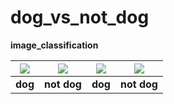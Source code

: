 # dog_vs_not_dog
**image_classification**

|<img src=https://user-images.githubusercontent.com/77375383/182120945-bcd622ff-5320-4389-aa82-8b6b7222d780.jpg></img>|<img src=https://user-images.githubusercontent.com/77375383/182120310-b28772c6-55b7-442d-981c-726c845536d5.jpg></img>|<img src=https://user-images.githubusercontent.com/77375383/182121544-d23fe6c1-9426-4062-8935-66ad3f026954.jpg></img>|<img src=https://user-images.githubusercontent.com/77375383/182121734-69315f6c-97a6-45a6-9a5f-751afcdf8b3b.jpg></img>|
|:-----------:|:-----------:|:-----------:|:-----------:|
| **dog**| **not dog** | **dog** | **not dog** |
